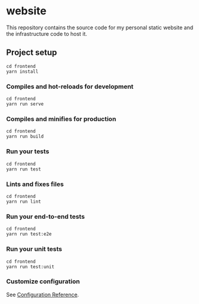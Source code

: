# website
This repository contains the source code for my personal static website and the infrastructure code
to host it.


## Project setup
```
cd frontend
yarn install
```

### Compiles and hot-reloads for development
```
cd frontend
yarn run serve
```

### Compiles and minifies for production
```
cd frontend
yarn run build
```

### Run your tests
```
cd frontend
yarn run test
```

### Lints and fixes files
```
cd frontend
yarn run lint
```

### Run your end-to-end tests
```
cd frontend
yarn run test:e2e
```

### Run your unit tests
```
cd frontend
yarn run test:unit
```

### Customize configuration
See [Configuration Reference](https://cli.vuejs.org/config/).
